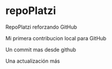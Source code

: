 # repoPlatzi

RepoPlatzi reforzando GitHub

Mi primera contribucion local para GitHub

Un commit mas desde github

Una actualización más
